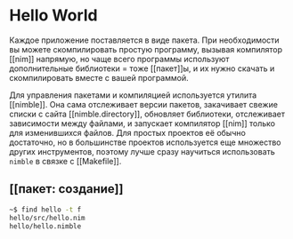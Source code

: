 # Hello World

Каждое приложение поставляется в виде пакета. При необходимости вы можете скомпилировать простую программу, вызывая компилятор [[nim]] напрямую, но чаще всего программы используют дополнительные библиотеки = тоже [[пакет]]ы, и их нужно скачать и скомпилировать вместе с вашей программой.

Для управления пакетами и компиляцией используется утилита [[nimble]]. Она сама отслеживает версии пакетов, закачивает свежие списки с сайта [[nimble.directory]], обновляет библиотеки, отслеживает зависимости между файлами, и запускает компилятор [[nim]] только для изменившихся файлов. Для простых проектов её обычно достаточно, но в большинстве проектов используется еще множество других инструментов, поэтому лучше сразу научиться использовать `nimble` в связке с [[Makefile]].

## [[пакет: создание]]

```sh
~$ find hello -t f
hello/src/hello.nim
hello/hello.nimble
```

